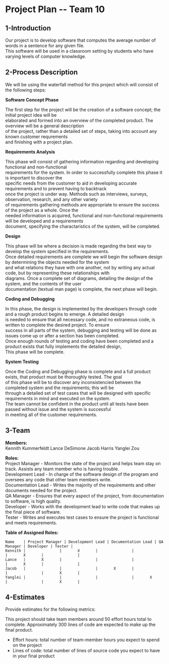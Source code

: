 # **Project Plan -- Team 10**

1-Introduction
--------------

Our project is to develop software that computes the average number of words in a sentence for any given file.  
This software will be used in a classroom setting by students who have varying levels of computer knowledge.

2-Process Description
---------------------

We will be using the waterfall method for this project which will consist of the following steps:

**Software Concept Phase**

The first step for the project will be the creation of a software concept; the initial project idea will be  
elaborated and formed into an overview of the completed product. The overview will be a general description  
of the project, rather than a detailed set of steps, taking into account any known customer requrements  
and finishing with a project plan.

**Requirements Analysis**

This phase will consist of gathering information regarding and developing functional and non-functional  
requirements for the system. In order to successfully complete this phase it is important to discover the  
specific needs from the customer to aid in developing accurate requirements and to prevent having to backtrack  
once the project is under way. Methods such as interviews, surveys, observation, research, and any other variety  
of requirements gathering methods are appropriate to ensure the success of the project as a whole. Once the  
needed information is acquired, functional and non-functional requirements will be developed and a requirements  
document, specifying the charactaristics of the system, will be completed.

**Design**

This phase will be where a decision is made regarding the best way to develop the system specified in the requirements.  
Once detailed requirements are complete we will begin the software design by determining the objects needed for the system  
and what relations they have with one another, not by writing any actual code, but by representing these relationships with  
diagrams. Once a complete set of diagrams, detailing the design of the system, and the contents of the user  
documentation (textual man page) is complete, the next phase will begin.

**Coding and Debugging**

In this phase, the design is implemented by the developers through code and a rough product begins to emerge. A detailed design  
is needed to ensure that all necessary code, and no extraneous code, is written to complete the desired project. To ensure  
success in all parts of the system, debugging and testing will be done as issues come up or after a section has been completed.  
Once enough rounds of testing and coding have been completed and a product exists that fully implements the detailed design,  
This phase will be complete.

**System Testing**

Once the Coding and Debugging phase is complete and a full product exists, that product must be thoroughly tested. The goal  
of this phase will be to discover any inconsistencied between the completed system and the requirements; this will be  
through a detailed set of test cases that will be designed with specific requirements in mind and executed on the system.  
The team cannot be confident in the product until all tests have been passed without issue and the system is successful  
in meeting all of the customer requirements.

3-Team
------

**Members:**  
Kennith Kummerfeldt
Lance DeSimone
Jacob Harris
Yanglei Zou

**Roles:**  
Project Manager - Monitors the state of the project and helps team stay on track.  Assists any team member who is having trouble.  
Development Lead - In charge of the software design of the program and oversees any code that other team members write.  
Documentation Lead - Writes the majority of the requirements and other documents needed for the project.  
QA Manager - Ensures that every aspect of the project, from documentation to software, is high quality.  
Developer - Works with the development lead to write code that makes up the final piece of software.  
Tester - Writes and executes test cases to ensure the project is functional and meets requirements.  

**Table of Assigned Roles:**

	Name    | Project Manager | Development Lead | Documentation Lead | QA Manager | Developer | Tester |
	Kennith |		 		|		X		|		 		|		 		|		X		|		 		|
	Lance   |		X		|		 		|		 		|		 		|		X		|		 		|
	Jacob   |		 		|		 		|		X		|		 		|		 		|		X		|
	Yanglei |		 		|		 		|		 		|		X		|		 		|		X		|

4-Estimates
-----------

Provide estimates for the following metrics:

This project should take team members around 50 effort hours total to complete.
Approximately 300 lines of code are expected to make up the final product.

- Effort hours: total number of team-member hours you expect to spend on the project
- Lines of code: total number of lines of source code you expect to have in your final product
